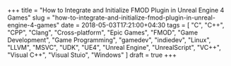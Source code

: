 +++
title = "How to Integrate and Initialize FMOD Plugin in Unreal Engine 4 Games"
slug = "how-to-integrate-and-initialize-fmod-plugin-in-unreal-engine-4-games"
date = 2018-05-03T17:21:00+04:30
tags = [ "C", "C++", "CPP", "Clang", "Cross-platform", "Epic Games", "FMOD", "Game Development", "Game Programming", "gamedev", "indiedev", "Linux", "LLVM", "MSVC", "UDK", "UE4", "Unreal Engine", "UnrealScript", "VC++", "Visual C++", "Visual Stuio", "Windows" ]
draft = true
+++

<!--more-->
